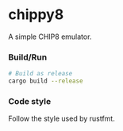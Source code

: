 # chippy8

A simple CHIP8 emulator.

### Build/Run

``` bash
# Build as release
cargo build --release
```

### Code style

Follow the style used by rustfmt.